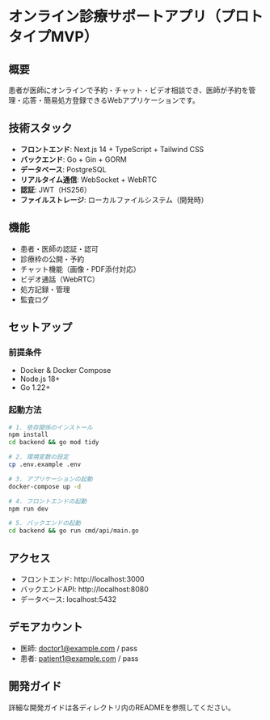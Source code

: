 # オンライン診療サポートアプリ（プロトタイプMVP）

## 概要
患者が医師にオンラインで予約・チャット・ビデオ相談でき、医師が予約を管理・応答・簡易処方登録できるWebアプリケーションです。

## 技術スタック
- **フロントエンド**: Next.js 14 + TypeScript + Tailwind CSS
- **バックエンド**: Go + Gin + GORM
- **データベース**: PostgreSQL
- **リアルタイム通信**: WebSocket + WebRTC
- **認証**: JWT（HS256）
- **ファイルストレージ**: ローカルファイルシステム（開発時）

## 機能
- 患者・医師の認証・認可
- 診療枠の公開・予約
- チャット機能（画像・PDF添付対応）
- ビデオ通話（WebRTC）
- 処方記録・管理
- 監査ログ

## セットアップ

### 前提条件
- Docker & Docker Compose
- Node.js 18+
- Go 1.22+

### 起動方法
```bash
# 1. 依存関係のインストール
npm install
cd backend && go mod tidy

# 2. 環境変数の設定
cp .env.example .env

# 3. アプリケーションの起動
docker-compose up -d

# 4. フロントエンドの起動
npm run dev

# 5. バックエンドの起動
cd backend && go run cmd/api/main.go
```

## アクセス
- フロントエンド: http://localhost:3000
- バックエンドAPI: http://localhost:8080
- データベース: localhost:5432

## デモアカウント
- 医師: doctor1@example.com / pass
- 患者: patient1@example.com / pass

## 開発ガイド
詳細な開発ガイドは各ディレクトリ内のREADMEを参照してください。
